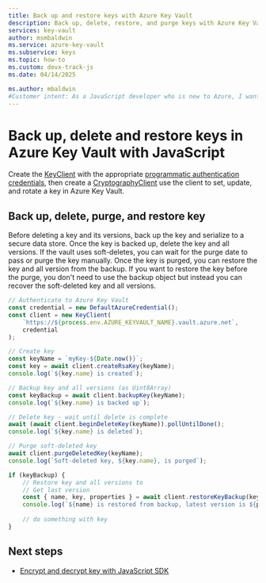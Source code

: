 ```yaml
---
title: Back up and restore keys with Azure Key Vault
description: Back up, delete, restore, and purge keys with Azure Key Vault and the client SDK. 
services: key-vault
author: msmbaldwin
ms.service: azure-key-vault
ms.subservice: keys
ms.topic: how-to
ms.custom: devx-track-js
ms.date: 04/14/2025

ms.author: mbaldwin
#Customer intent: As a JavaScript developer who is new to Azure, I want to backup and restore keys using a key to the Key Vault with the SDK.
---
```


# Back up, delete and restore keys in Azure Key Vault with JavaScript

Create the [KeyClient](/javascript/api/@azure/keyvault-keys/keyclient) with the appropriate [programmatic authentication credentials](javascript-developer-guide-get-started.md#authorize-access-and-connect-to-key-vault), then create a [CryptographyClient](/javascript/api/@azure/keyvault-keys/cryptographyclient) use the client to set, update, and rotate a key in Azure Key Vault.

## Back up, delete, purge, and restore key

Before deleting a key and its versions, back up the key and serialize to a secure data store. Once the key is backed up, delete the key and all versions. If the vault uses soft-deletes, you can wait for the purge date to pass or purge the key manually. Once the key is purged, you can restore the key and all version from the backup. If you want to restore the key before the purge, you don't need to use the backup object but instead you can recover the soft-deleted key and all versions.

```javascript
// Authenticate to Azure Key Vault
const credential = new DefaultAzureCredential();
const client = new KeyClient(
    `https://${process.env.AZURE_KEYVAULT_NAME}.vault.azure.net`,
    credential
);

// Create key
const keyName = `myKey-${Date.now()}`;
const key = await client.createRsaKey(keyName);
console.log(`${key.name} is created`);

// Backup key and all versions (as Uint8Array)
const keyBackup = await client.backupKey(keyName);
console.log(`${key.name} is backed up`);

// Delete key - wait until delete is complete
await (await client.beginDeleteKey(keyName)).pollUntilDone();
console.log(`${key.name} is deleted`);

// Purge soft-deleted key 
await client.purgeDeletedKey(keyName);
console.log(`Soft-deleted key, ${key.name}, is purged`);

if (keyBackup) {
    // Restore key and all versions to
    // Get last version
    const { name, key, properties } = await client.restoreKeyBackup(keyBackup);
    console.log(`${name} is restored from backup, latest version is ${properties.version}`);
    
    // do something with key
}
```

## Next steps

* [Encrypt and decrypt key with JavaScript SDK](javascript-developer-guide-encrypt-decrypt-key.md)